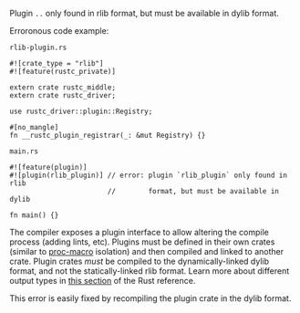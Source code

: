 Plugin `..` only found in rlib format, but must be available in dylib format.

Erroronous code example:

`rlib-plugin.rs`
```ignore (needs-linkage-with-other-tests)
#![crate_type = "rlib"]
#![feature(rustc_private)]

extern crate rustc_middle;
extern crate rustc_driver;

use rustc_driver::plugin::Registry;

#[no_mangle]
fn __rustc_plugin_registrar(_: &mut Registry) {}
```

`main.rs`
```ignore (needs-linkage-with-other-tests)
#![feature(plugin)]
#![plugin(rlib_plugin)] // error: plugin `rlib_plugin` only found in rlib
                        //        format, but must be available in dylib

fn main() {}
```

The compiler exposes a plugin interface to allow altering the compile process
(adding lints, etc). Plugins must be defined in their own crates (similar to
[proc-macro](../reference/procedural-macros.html) isolation) and then compiled
and linked to another crate. Plugin crates *must* be compiled to the
dynamically-linked dylib format, and not the statically-linked rlib format.
Learn more about different output types in
[this section](../reference/linkage.html) of the Rust reference.

This error is easily fixed by recompiling the plugin crate in the dylib format.
